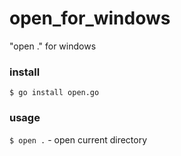 # open_for_windows
"open ." for windows

### install
`$ go install open.go`

### usage
`$ open .` - open current directory
